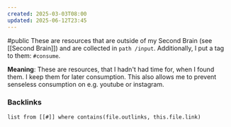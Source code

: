 ```yaml
---
created: 2025-03-03T08:00
updated: 2025-06-12T23:45
---
```

#public 
These are resources that are outside of my Second Brain (see [[Second Brain]]) and are collected in `path /input`. Additionally, I put a tag to them: `#consume`. 

**Meaning**: These are resources, that I hadn't had time for, when I found them. I keep them for later consumption. This also allows me to prevent senseless consumption on e.g. youtube or instagram.


### Backlinks
```dataview 
list from [[#]] where contains(file.outlinks, this.file.link)
```

